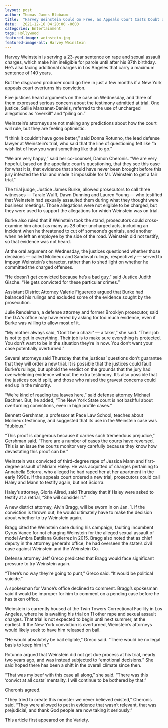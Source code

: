 ```yaml
---
layout: post
author: Thomas James Blobaum 
title:  "Harvey Weinstein Could Go Free, as Appeals Court Casts Doubt on Conviction"
date:   2021-12-16 04:20:00 -0600
categories: Entertainment 
tags: Hollywood
featured-image: weinstein.jpg
featured-image-alt: Harvey Weinstein
---
```

Harvey Weinstein is serving a 23-year sentence on rape and sexual assault charges, which make him ineligible for parole until after his 87th birthday. He’s also facing additional charges in Los Angeles that carry a maximum sentence of 140 years.

But the disgraced producer could go free in just a few months if a New York appeals court overturns his conviction.

Five justices heard arguments on the case on Wednesday, and three of them expressed serious concern about the testimony admitted at trial. One justice, Sallie Manzanet-Daniels, referred to the use of uncharged allegations as “overkill” and “piling on.”

Weinstein’s attorneys are not making any predictions about how the court will rule, but they are feeling optimistic.

“I think it couldn’t have gone better,” said Donna Rotunno, the lead defense lawyer at Weinstein’s trial, who said that the line of questioning felt like “a wish list of how you want something like that to go.”

“We are very happy,” said her co-counsel, Damon Cheronis. “We are very hopeful, based on the appellate court’s questioning, that they see this case for what it is, that evidence that should have never been brought before this jury infected the trial and made it impossible for Mr. Weinstein to get a fair trial.”

The trial judge, Justice James Burke, allowed prosecutors to call three witnesses — Tarale Wulff, Dawn Dunning and Lauren Young — who testified that Weinstein had sexually assaulted them during what they thought were business meetings. Those allegations were not eligible to be charged, but they were used to support the allegations for which Weinstein was on trial.

Burke also ruled that if Weinstein took the stand, prosecutors could cross-examine him about as many as 28 other uncharged acts, including an incident when he threatened to cut off someone’s genitals, and another when he left an employee by the side of the road. Weinstein did not testify, so that evidence was not heard.

At the oral argument on Wednesday, the justices questioned whether those decisions — called Molineux and Sandoval rulings, respectively — served to impugn Weinstein’s character, rather than to shed light on whether he committed the charged offenses.

“He doesn’t get convicted because he’s a bad guy,” said Justice Judith Gische. “He gets convicted for these particular crimes.”

Assistant District Attorney Valerie Figueredo argued that Burke had balanced his rulings and excluded some of the evidence sought by the prosecution.

Julie Rendelman, a defense attorney and former Brooklyn prosecutor, said the D.A.’s office may have erred by asking for too much evidence, even if Burke was willing to allow most of it.

“My mother always said, ‘Don’t be a chazir‘ — a taker,” she said. “Their job is not to get in everything. Their job is to make sure everything is protected. You don’t want to be in the situation they’re in now. You don’t want your case potentially overturned.”

Several attorneys said Thursday that the justices’ questions don’t guarantee that they will order a new trial. It is possible that the justices could fault Burke’s rulings, but uphold the verdict on the grounds that the jury had overwhelming evidence without the extra testimony. It’s also possible that the justices could split, and those who raised the gravest concerns could end up in the minority.

“We’re kind of reading tea leaves here,” said defense attorney Michael Bachner. But, he added, “The New York State court is not bashful about overturning convictions, even in high profile cases.”

Bennett Gershman, a professor at Pace Law School, teaches about Molineux testimony, and suggested that its use in the Weinstein case was “dubious.”

“This proof is dangerous because it carries such tremendous prejudice,” Gershman said. “There are a number of cases the courts have reversed. This is an issue the courts monitor very carefully because they know how devastating this proof can be.”

Weinstein was convicted of third-degree rape of Jessica Mann and first-degree assault of Miriam Haley. He was acquitted of charges pertaining to Annabella Sciorra, who alleged he had raped her at her apartment in the early 1990s. If the appeals court ordered a new trial, prosecutors could call Haley and Mann to testify again, but not Sciorra.

Haley’s attorney, Gloria Allred, said Thursday that if Haley were asked to testify at a retrial, “She will consider it.”

A new district attorney, Alvin Bragg, will be sworn in on Jan. 1. If the conviction is thrown out, he would ultimately have to make the decision about whether to try Weinstein again.

Bragg cited the Weinstein case during his campaign, faulting incumbent Cyrus Vance for not charging Weinstein for the alleged sexual assault of model Ambra Battilana Gutierrez in 2015. Bragg also noted that as chief deputy in the attorney general’s office, he had overseen the state’s civil case against Weinstein and the Weinstein Co.

Defense attorney Jeff Greco predicted that Bragg would face significant pressure to try Weinstein again.

“There’s no way they’re going to punt,” Greco said. “It would be political suicide.”

A spokesman for Vance’s office declined to comment. Bragg’s spokesman said it would be improper for him to comment on a pending case before he has taken office.

Weinstein is currently housed at the Twin Towers Correctional Facility in Los Angeles, where he is awaiting his trial on 11 other rape and sexual assault charges. That trial is not expected to begin until next summer, at the earliest. If the New York conviction is overturned, Weinstein’s attorneys would likely seek to have him released on bail.

“He would absolutely be bail eligible,” Greco said. “There would be no legal basis to keep him in.”

Rotunno argued that Weinstein did not get due process at his trial, nearly two years ago, and was instead subjected to “emotional decisions.” She said hoped there has been a shift in the overall climate since then.

“That was my beef with this case all along,” she said. “There was this ‘convict at all costs’ mentality. I will continue to be bothered by that.”

Cheronis agreed.

“They tried to create this monster we never believed existed,” Cheronis said. “They were allowed to put in evidence that wasn’t relevant, that was prejudicial, and thank God people are now taking it seriously.”

This article first appeared on the Variety.  

<a href="https://variety.com/2021/film/news/harvey-weinstein-go-free-appeals-court-1235135139/" data-iframely-url></a>
